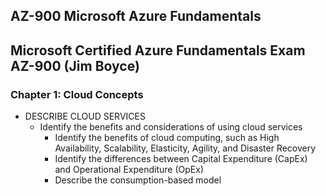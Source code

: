 ## AZ-900 Microsoft Azure Fundamentals
## Microsoft Certified Azure Fundamentals Exam AZ-900 (Jim Boyce)
### Chapter 1: Cloud Concepts
  - DESCRIBE CLOUD SERVICES
    - Identify the benefits and considerations of using cloud services
      - Identify the benefits of cloud computing, such as High Availability, Scalability, Elasticity, Agility, and Disaster Recovery
      - Identify the differences between Capital Expenditure (CapEx) and Operational Expenditure (OpEx)
      - Describe the consumption-based model

